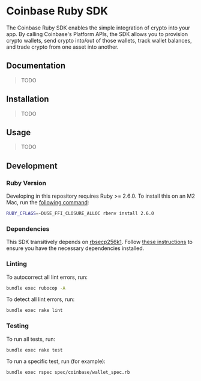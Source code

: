 # Coinbase Ruby SDK

The Coinbase Ruby SDK enables the simple integration of crypto into your app.
By calling Coinbase's Platform APIs, the SDK allows you to provision crypto wallets,
send crypto into/out of those wallets, track wallet balances, and trade crypto from
one asset into another.

## Documentation

> TODO

## Installation

> TODO

## Usage

> TODO

## Development

### Ruby Version

Developing in this repository requires Ruby >= 2.6.0. To install this on an M2 Mac,
run the [following command](https://github.com/rbenv/ruby-build/discussions/2034):

```bash
RUBY_CFLAGS=-DUSE_FFI_CLOSURE_ALLOC rbenv install 2.6.0
```

### Dependencies

This SDK transitively depends on [rbsecp256k1](https://github.com/etscrivner/rbsecp256k1). Follow
[these instructions](https://github.com/etscrivner/rbsecp256k1?tab=readme-ov-file#requirements) to
ensure you have the necessary dependencies installed.

### Linting

To autocorrect all lint errors, run:

```bash
bundle exec rubocop -A
```

To detect all lint errors, run:

```bash
bundle exec rake lint
```

### Testing
To run all tests, run:

```bash
bundle exec rake test
```

To run a specific test, run (for example):

```bash
bundle exec rspec spec/coinbase/wallet_spec.rb
```